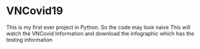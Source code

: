 # VNCovid19
This is my first ever project in Python. So the code may look naive
This will watch the VNCovid Information and download the infographic which has the testing information
